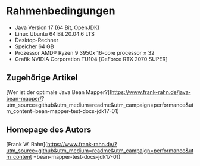 # Rahmenbedingungen

* Java Version 17 (64 Bit, OpenJDK)
* Linux Ubuntu 64 Bit 20.04.6 LTS
* Desktop-Rechner
* Speicher 64 GB
* Prozessor AMD® Ryzen 9 3950x 16-core processor × 32
* Grafik NVIDIA Corporation TU104 [GeForce RTX 2070 SUPER]

## Zugehörige Artikel

[Wer ist der optimale Java Bean Mapper?](https://www.frank-rahn.de/java-bean-mapper/?
utm_source=github&utm_medium=readme&utm_campaign=performance&utm_content=bean-mapper-test-docs-jdk17-01)

## Homepage des Autors

[Frank W. Rahn](https://www.frank-rahn.de/?utm_source=github&utm_medium=readme&utm_campaign=performance&utm_content
=bean-mapper-test-docs-jdk17-01)